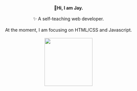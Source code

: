 
<p align="center">
  <b> 👋Hi, I am Jay.</b><br>
  <br>
   ✨ A self-teaching web developer.
  <br>
  <br>
   At the moment, I am focusing on HTML/CSS and Javascript.
  <br>
  <br>
<img src="https://media.giphy.com/media/Wn08ZDF4Ou4D9Ozqpg/giphy.gif" width="150" height="150" />
</p>


<!--
**a331998513/a331998513** is a ✨ _special_ ✨ repository because its `README.md` (this file) appears on your GitHub profile.

Here are some ideas to get you started:

- 🔭 I’m currently working on ...
- 🌱 I’m currently learning ...
- 👯 I’m looking to collaborate on ...
- 🤔 I’m looking for help with ...
- 💬 Ask me about ...
- 📫 How to reach me: ...
- 😄 Pronouns: ...
- ⚡ Fun fact: ...
-->
